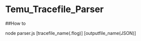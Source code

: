 Temu_Tracefile_Parser
=====================

##How to

node parser.js [tracefile_name(.flog)] [outputfile_name(JSON)]
